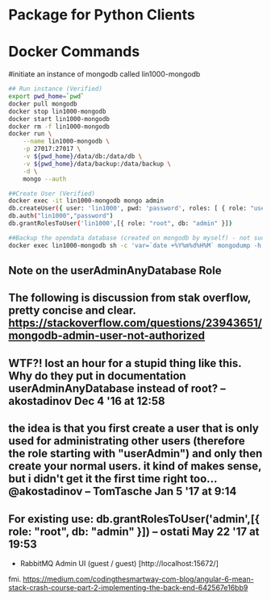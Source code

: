 # Package for Python Clients

# Docker Commands

#initiate an instance of mongodb called lin1000-mongodb 

```bash
## Run instance (Verified)
export pwd_home=`pwd`
docker pull mongodb
docker stop lin1000-mongodb
docker start lin1000-mongodb 
docker rm -f lin1000-mongodb
docker run \
    --name lin1000-mongodb \
    -p 27017:27017 \
    -v ${pwd_home}/data/db:/data/db \
    -v ${pwd_home}/data/backup:/data/backup \
    -d \
    mongo --auth

##Create User (Verified)
docker exec -it lin1000-mongodb mongo admin
db.createUser({ user: 'lin1000', pwd: 'password', roles: [ { role: "userAdminAnyDatabase", db: "admin" } ] });
db.auth("lin1000","password")
db.grantRolesToUser('lin1000',[{ role: "root", db: "admin" }])

##Backup the opendata database (created on mongodb by myself) - not succeed WORK IN PROGRESS
docker exec lin1000-mongodb sh -c 'var=`date +%Y%m%d%H%M` mongodump -h localhost --port 27017 -u lin1000 -p password -d opendata -o /data/backup/${var}_test1.dat'

```

## Note on the userAdminAnyDatabase Role
The following is discussion from stak overflow, pretty concise and clear.
https://stackoverflow.com/questions/23943651/mongodb-admin-user-not-authorized
---------------------------------------------------------------------------------
WTF?! lost an hour for a stupid thing like this. Why do they put in documentation userAdminAnyDatabase instead of root? – akostadinov Dec 4 '16 at 12:58
---------------------------------------------------------------------------------
the idea is that you first create a user that is only used for administrating other users (therefore the role starting with "userAdmin") and only then create your normal users. it kind of makes sense, but i didn't get it the first time right too... @akostadinov – TomTasche Jan 5 '17 at 9:14 
---------------------------------------------------------------------------------
For existing use: db.grantRolesToUser('admin',[{ role: "root", db: "admin" }]) – ostati May 22 '17 at 19:53
---------------------------------------------------------------------------------

* RabbitMQ Admin UI (guest / guest) [http://localhost:15672/]





fmi.
https://medium.com/codingthesmartway-com-blog/angular-6-mean-stack-crash-course-part-2-implementing-the-back-end-642567e16bb9